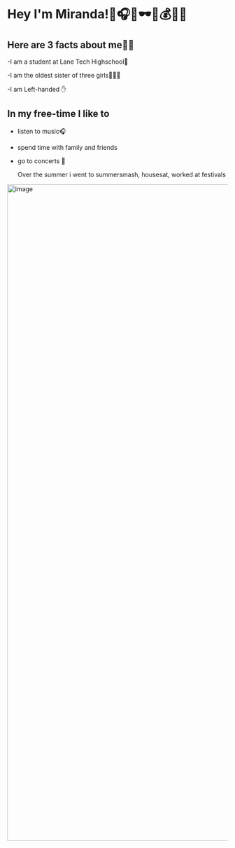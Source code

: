 # Hey I'm Miranda!🧿🎧✨🕶🧪💰🙈💗
##  Here are 3 facts about me💁‍♀️
-I am a student at Lane Tech Highschool🏫

-I am the oldest sister of three girls👩‍👩‍👧

-I am Left-handed ✋

## In my free-time I like to 
- listen to music🎧
  
- spend time with family and friends 
  
- go to concerts 🎤

  Over the summer i went to summersmash, housesat, worked at festivals
<img width="1550" height="1500" alt="image" src="https://github.com/user-attachments/assets/094ec3d9-0f88-45ee-9e46-335790ddc26d" />




